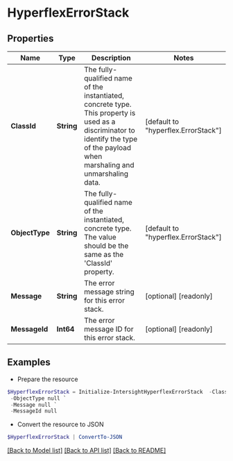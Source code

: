# HyperflexErrorStack
## Properties

Name | Type | Description | Notes
------------ | ------------- | ------------- | -------------
**ClassId** | **String** | The fully-qualified name of the instantiated, concrete type. This property is used as a discriminator to identify the type of the payload when marshaling and unmarshaling data. | [default to "hyperflex.ErrorStack"]
**ObjectType** | **String** | The fully-qualified name of the instantiated, concrete type. The value should be the same as the &#39;ClassId&#39; property. | [default to "hyperflex.ErrorStack"]
**Message** | **String** | The error message string for this error stack. | [optional] [readonly] 
**MessageId** | **Int64** | The error message ID for this error stack. | [optional] [readonly] 

## Examples

- Prepare the resource
```powershell
$HyperflexErrorStack = Initialize-IntersightHyperflexErrorStack  -ClassId null `
 -ObjectType null `
 -Message null `
 -MessageId null
```

- Convert the resource to JSON
```powershell
$HyperflexErrorStack | ConvertTo-JSON
```

[[Back to Model list]](../README.md#documentation-for-models) [[Back to API list]](../README.md#documentation-for-api-endpoints) [[Back to README]](../README.md)

